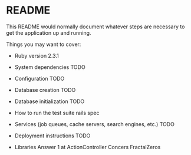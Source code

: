 # README

This README would normally document whatever steps are necessary to get the
application up and running.

Things you may want to cover:

* Ruby version 
2.3.1

* System dependencies
TODO

* Configuration
TODO

* Database creation
TODO

* Database initialization
TODO

* How to run the test suite
rails spec

* Services (job queues, cache servers, search engines, etc.)
TODO

* Deployment instructions
TODO

* Libraries
Answer 1 at ActionController Concers FractalZeros
